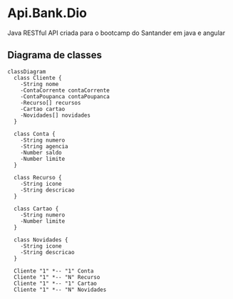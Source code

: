 # Api.Bank.Dio
Java RESTful API criada para o bootcamp do Santander em java e angular

## Diagrama de classes
```mermaid
classDiagram
  class Cliente {
    -String nome
    -ContaCorrente contaCorrente
    -ContaPoupanca contaPoupanca
    -Recurso[] recursos
    -Cartao cartao
    -Novidades[] novidades
  }

  class Conta {
    -String numero
    -String agencia
    -Number saldo
    -Number limite
  }

  class Recurso {
    -String icone
    -String descricao
  }

  class Cartao {
    -String numero
    -Number limite
  }

  class Novidades {
    -String icone
    -String descricao
  }

  Cliente "1" *-- "1" Conta
  Cliente "1" *-- "N" Recurso
  Cliente "1" *-- "1" Cartao
  Cliente "1" *-- "N" Novidades
```
